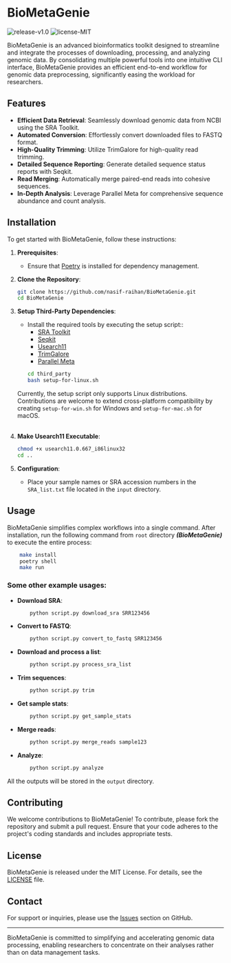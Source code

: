 # BioMetaGenie
![release-v1.0](https://img.shields.io/badge/release-v1.0-brightgreen)
![license-MIT](https://img.shields.io/badge/license-MIT-blue)

BioMetaGenie is an advanced bioinformatics toolkit designed to streamline and integrate the processes of downloading, 
processing, and analyzing genomic data. By consolidating multiple powerful tools into one intuitive CLI interface, 
BioMetaGenie provides an efficient end-to-end workflow for genomic data preprocessing, significantly easing 
the workload for researchers.

## Features

- **Efficient Data Retrieval**: Seamlessly download genomic data from NCBI using the SRA Toolkit.
- **Automated Conversion**: Effortlessly convert downloaded files to FASTQ format.
- **High-Quality Trimming**: Utilize TrimGalore for high-quality read trimming.
- **Detailed Sequence Reporting**: Generate detailed sequence status reports with Seqkit.
- **Read Merging**: Automatically merge paired-end reads into cohesive sequences.
- **In-Depth Analysis**: Leverage Parallel Meta for comprehensive sequence abundance and count analysis.

## Installation

To get started with BioMetaGenie, follow these instructions:

1. **Prerequisites**:
   - Ensure that [Poetry](https://python-poetry.org/docs/#installation) is installed for dependency management.

2. **Clone the Repository**:
   ```bash
   git clone https://github.com/nasif-raihan/BioMetaGenie.git
   cd BioMetaGenie
   ```

3. **Setup Third-Party Dependencies**:
   - Install the required tools by executing the setup script::
     - [SRA Toolkit](https://github.com/ncbi/sra-tools/wiki/02.-Installing-SRA-Toolkit)
     - [Seqkit](https://bioinf.shenwei.me/seqkit/download/)
     - [Usearch11](https://www.drive5.com/usearch/download.html)
     - [TrimGalore](https://github.com/FelixKrueger/TrimGalore)
     - [Parallel Meta](https://github.com/qdu-bioinfo/parallel-meta-suite)
     ```bash
     cd third_party
     bash setup-for-linux.sh
     ```
    Currently, the setup script only supports Linux distributions. Contributions are welcome to extend cross-platform 
    compatibility by creating `setup-for-win.sh` for Windows and `setup-for-mac.sh` for macOS. <br><br>
4. **Make Usearch11 Executable**:
   ```bash
   chmod +x usearch11.0.667_i86linux32
   cd ..
   ```

5. **Configuration**:
   - Place your sample names or SRA accession numbers in the `SRA_list.txt` file located in the `input` directory.

## Usage

BioMetaGenie simplifies complex workflows into a single command. 
After installation, run the following command from `root` directory _**(BioMetaGenie)**_ to execute the entire process:

```bash
    make install
    poetry shell
    make run
```

### Some other example usages:
- **Download SRA**: 
    ```bash
        python script.py download_sra SRR123456
    ```
- **Convert to FASTQ**: 
    ```bash
        python script.py convert_to_fastq SRR123456
    ```
- **Download and process a list**: 
    ```bash
        python script.py process_sra_list
    ```
- **Trim sequences**: 
    ```bash
        python script.py trim
    ```
- **Get sample stats**: 
    ```bash
        python script.py get_sample_stats
    ```
- **Merge reads**: 
    ```bash
        python script.py merge_reads sample123
    ```
- **Analyze**: 
    ```bash
        python script.py analyze
    ```

All the outputs will be stored in the `output` directory.

## Contributing

We welcome contributions to BioMetaGenie! To contribute, please fork the repository and submit a pull request. Ensure that your code adheres to the project's coding standards and includes appropriate tests.

## License

BioMetaGenie is released under the MIT License. For details, see the [LICENSE](LICENSE) file.

## Contact

For support or inquiries, please use the [Issues](https://github.com/nasif-raihan/BioMetaGenie/issues) section on GitHub.

---

BioMetaGenie is committed to simplifying and accelerating genomic data processing, enabling researchers to concentrate on their analyses rather than on data management tasks.

